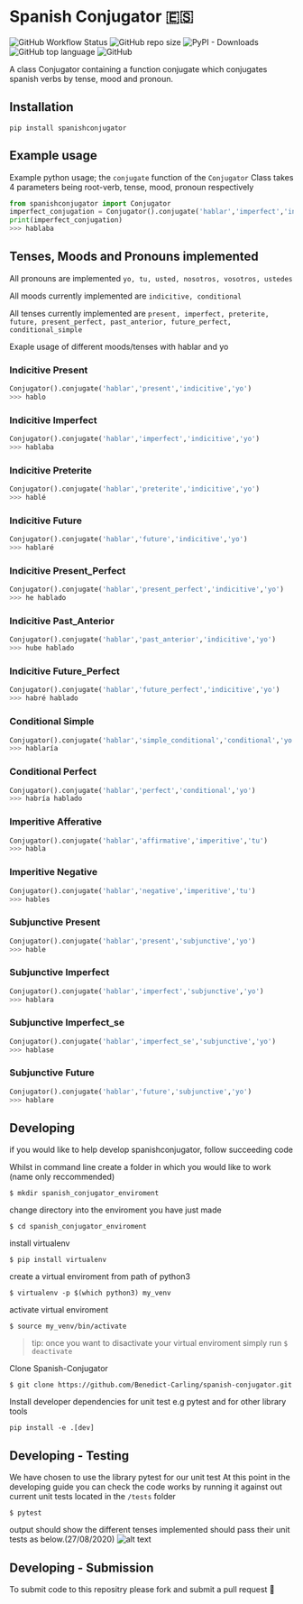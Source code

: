 # Spanish Conjugator 🇪🇸
![GitHub Workflow Status](https://img.shields.io/github/workflow/status/Imperial-iGEM/DJANGO-Assembly-Methods/Django%20CI)
![GitHub repo size](https://img.shields.io/github/repo-size/Benedict-Carling/spanish-conjugator)
![PyPI - Downloads](https://img.shields.io/pypi/dm/spanishconjugator)
![GitHub top language](https://img.shields.io/github/languages/top/Benedict-Carling/spanish-conjugator)
![GitHub](https://img.shields.io/github/license/Benedict-Carling/spanish-conjugator)


A class Conjugator containing a function conjugate which conjugates spanish verbs by tense, mood and pronoun. 

## Installation
`pip install spanishconjugator`

## Example usage
Example python usage; the `conjugate` function of the `Conjugator` Class takes 4 parameters being root-verb, tense, mood, pronoun respectively  
```python
from spanishconjugator import Conjugator
imperfect_conjugation = Conjugator().conjugate('hablar','imperfect','indicitive','yo')
print(imperfect_conjugation)
>>> hablaba
```

## Tenses, Moods and Pronouns implemented

All pronouns are implemented
```yo, tu, usted, nosotros, vosotros, ustedes```

All moods currently implemented are
```indicitive, conditional```

All tenses currently implemented are
```present, imperfect, preterite, future, present_perfect, past_anterior, future_perfect, conditional_simple```

Exaple usage of different moods/tenses with hablar and yo

### Indicitive Present

```python
Conjugator().conjugate('hablar','present','indicitive','yo')
>>> hablo
```
### Indicitive Imperfect

```python
Conjugator().conjugate('hablar','imperfect','indicitive','yo')
>>> hablaba
```
### Indicitive Preterite

```python
Conjugator().conjugate('hablar','preterite','indicitive','yo')
>>> hablé
```
### Indicitive Future

```python
Conjugator().conjugate('hablar','future','indicitive','yo')
>>> hablaré
```
### Indicitive Present_Perfect

```python
Conjugator().conjugate('hablar','present_perfect','indicitive','yo')
>>> he hablado
```
### Indicitive Past_Anterior

```python
Conjugator().conjugate('hablar','past_anterior','indicitive','yo')
>>> hube hablado
```
### Indicitive Future_Perfect

```python
Conjugator().conjugate('hablar','future_perfect','indicitive','yo')
>>> habré hablado
```
### Conditional Simple

```python
Conjugator().conjugate('hablar','simple_conditional','conditional','yo')
>>> hablaría
```
### Conditional Perfect

```python
Conjugator().conjugate('hablar','perfect','conditional','yo')
>>> habría hablado
```
### Imperitive Afferative

```python
Conjugator().conjugate('hablar','affirmative','imperitive','tu')
>>> habla
```
### Imperitive Negative

```python
Conjugator().conjugate('hablar','negative','imperitive','tu')
>>> hables
```
### Subjunctive Present

```python
Conjugator().conjugate('hablar','present','subjunctive','yo')
>>> hable
```
### Subjunctive Imperfect

```python
Conjugator().conjugate('hablar','imperfect','subjunctive','yo')
>>> hablara
```
### Subjunctive Imperfect_se

```python
Conjugator().conjugate('hablar','imperfect_se','subjunctive','yo')
>>> hablase
```
### Subjunctive Future

```python
Conjugator().conjugate('hablar','future','subjunctive','yo')
>>> hablare
```

## Developing
if you would like to help develop spanishconjugator, follow succeeding code

Whilst in command line create a folder in which you would like to work (name only reccommended)

`$ mkdir spanish_conjugator_enviroment`

change directory into the enviroment you have just made

`$ cd spanish_conjugator_enviroment`

install virtualenv

`$ pip install virtualenv`

create a virtual enviroment from path of python3

`$ virtualenv -p $(which python3) my_venv`

activate virtual enviroment

`$ source my_venv/bin/activate`

> tip: once you want to disactivate your virtual enviroment simply run `$ deactivate`

Clone Spanish-Conjugator

`$ git clone https://github.com/Benedict-Carling/spanish-conjugator.git`

Install developer dependencies for unit test e.g pytest and for other library tools

`pip install -e .[dev]`

## Developing - Testing

We have chosen to use the library pytest for our unit test
At this point in the developing guide you can check the code works by running it against out current unit tests located in the `/tests` folder

`$ pytest`

output should show the different tenses implemented should pass their unit tests as below.(27/08/2020)
![alt text](https://github.com/Benedict-Carling/spanish-conjugator/blob/master/images/pytest.png?raw=true)

## Developing - Submission

To submit code to this repositry please fork and submit a pull request 🚀


